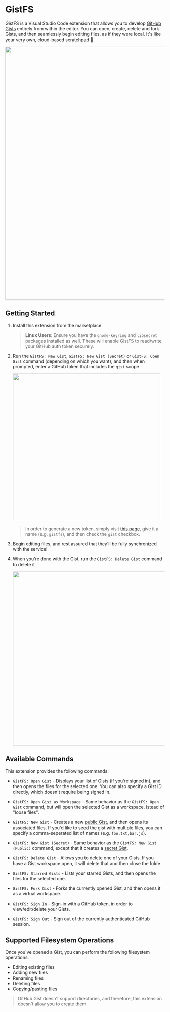 # GistFS

GistFS is a Visual Studio Code extension that allows you to develop [GitHub Gists](https://gist.github.com/) entirely from within the editor. You can open, create, delete and fork Gists, and then seamlessly begin editing files, as if they were local. It's like your very own, cloud-based scratchpad 🚀

<img src="https://user-images.githubusercontent.com/116461/69490621-b6c03600-0e3f-11ea-9c52-b65bb73885b1.gif" width="800px" />

## Getting Started

1. Install this extension from the marketplace

    > **Linux Users**: Ensure you have the `gnome-keyring` and `libsecret` packages installed as well. These will enable GistFS to read/write your GitHub auth token securely.

1. Run the `GistFS: New Gist`, `GistFS: New Gist (Secret)` or `GistFS: Open Gist` command (depending on which you want), and then when prompted, enter a GitHub token that includes the `gist` scope

    <img width="466" src="https://user-images.githubusercontent.com/116461/69696114-94941580-10d6-11ea-80a6-94b6735a5596.png" />

    > In order to generate a new token, simply visit [this page](https://github.com/settings/tokens/new), give it a name (e.g. `gistfs`), and then check the `gist` checkbox.

1. Begin editing files, and rest assured that they'll be fully synchronized with the service!

1. When you're done with the Gist, run the `GistFS: Delete Gist` command to delete it

    <img width="550px" src="https://user-images.githubusercontent.com/116461/69696163-bb524c00-10d6-11ea-98dc-c2ae643fa4bc.png" />

## Available Commands

This extension provides the following commands:

* `GistFS: Open Gist` - Displays your list of Gists (if you're signed in), and then opens the files for the selected one. You can also specify a Gist ID directly, which doesn't require being signed in.

* `GistFS: Open Gist as Workspace` - Same behavior as the `GistFS: Open Gist` command, but will open the selected Gist as a workspace, istead of "loose files".

* `GistFS: New Gist` - Creates a new [public Gist](https://help.github.com/en/enterprise/2.13/user/articles/about-gists#public-gists), and then opens its associated files. If you'd like to seed the gist with multiple files, you can specify a comma-seperated list of names (e.g. `foo.txt,bar.js`).

* `GistFS: New Gist (Secret)` - Same behavior as the `GistFS: New Gist (Public)` command, except that it creates a [secret Gist](https://help.github.com/en/enterprise/2.13/user/articles/about-gists#secret-gists).

* `GistFS: Delete Gist` - Allows you to delete one of your Gists. If you have a Gist workspace open, it will delete that and then close the folde

* `GistFS: Starred Gists` - Lists your starred Gists, and then opens the files for the selected one.

* `GistFS: Fork Gist` - Forks the currently opened Gist, and then opens it as a virtual workspace.

* `GistFS: Sign In` - Sign-in with a GitHub token, in order to view/edit/delete your Gists.

* `GistFS: Sign Out` - Sign out of the currently authenticated GitHub session.

## Supported Filesystem Operations

Once you've opened a Gist, you can perform the following filesystem operations:

* Editing existing files
* Adding new files
* Renaming files
* Deleting files
* Copying/pasting files

> GitHub Gist doesn't support directories, and therefore, this extension doesn't allow you to create them.